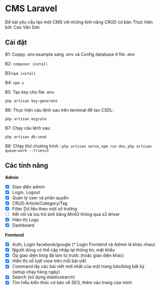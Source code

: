# CMS Laravel
Đề bài yêu cầu tạo một CMS với những tính năng CRUD cơ bản Thực hiện bởi: Cao Văn Sơn


## Cài đặt

B1: 
Coppy .env.example sang .env và Config database ở file .env

B2:
`composer install`

B3:`npm install`

B4:
`npm u`

B5: Tạo key cho file .env

`php artisan key:generate`

B6: Thực hiện câu lệnh sau trên terminal để tạo CSDL:

`php artisan migrate`

B7: Chạy câu lệnh sau:

`php artisan db:seed`

B8: CHạy thử chương trình : 
`php artisan serve`, `npm run dev`, `php artisan queue:work --tries=3`

## Các tính năng
**Admin**
- [X] Giao diện admin
- [X] Login, Logout
- [X] Quản lý user và phân quyền
- [X] CRUD Article/Category/Tag
- [X] Filter Dứ liệu theo một số trường
- [ ] Kết nối và lưu trữ ảnh bằng MinIO thông qua s3 driver
- [X] Hiện thị Logs
- [X] Dashboard

**Frontend**
- [X] Auth, Login facebook/google (* Login Frontend và Admin là khác nhau)
- [X] Người dùng có thể cập nhập lại thông tin, mật khẩu
- [X] Ốp giao diện blog đã làm từ trước (hoặc giao diện khác)
- [X] Hiển thị số lượt view trên mỗi bài viết
- [X] Command lấy các bài viết mới nhất của một trang báo/blog bất kỳ (setup chạy hàng ngày)
- [X] Search (sử dụng elasticsearch)
- [X] Tìm hiểu kiển thức cơ bản về SEO, thêm vào trang của mình
